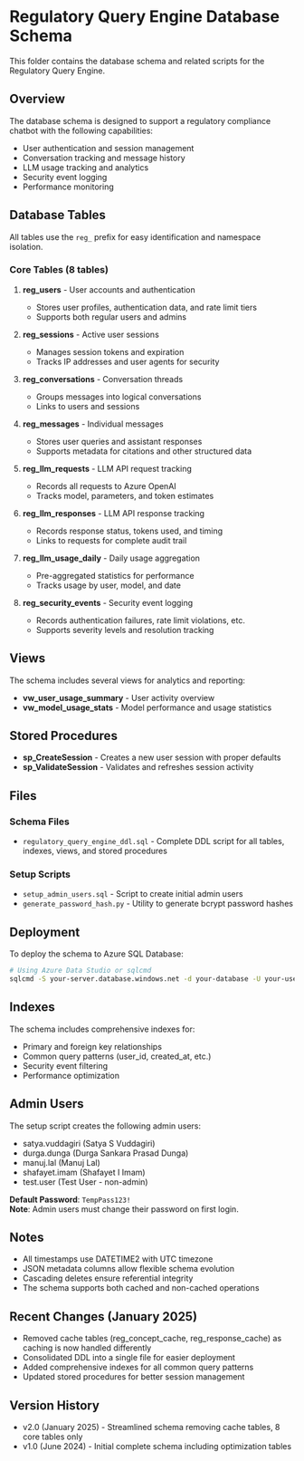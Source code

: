 # Regulatory Query Engine Database Schema

This folder contains the database schema and related scripts for the Regulatory Query Engine.

## Overview

The database schema is designed to support a regulatory compliance chatbot with the following capabilities:
- User authentication and session management
- Conversation tracking and message history
- LLM usage tracking and analytics
- Security event logging
- Performance monitoring

## Database Tables

All tables use the `reg_` prefix for easy identification and namespace isolation.

### Core Tables (8 tables)

1. **reg_users** - User accounts and authentication
   - Stores user profiles, authentication data, and rate limit tiers
   - Supports both regular users and admins

2. **reg_sessions** - Active user sessions
   - Manages session tokens and expiration
   - Tracks IP addresses and user agents for security

3. **reg_conversations** - Conversation threads
   - Groups messages into logical conversations
   - Links to users and sessions

4. **reg_messages** - Individual messages
   - Stores user queries and assistant responses
   - Supports metadata for citations and other structured data

5. **reg_llm_requests** - LLM API request tracking
   - Records all requests to Azure OpenAI
   - Tracks model, parameters, and token estimates

6. **reg_llm_responses** - LLM API response tracking
   - Records response status, tokens used, and timing
   - Links to requests for complete audit trail

7. **reg_llm_usage_daily** - Daily usage aggregation
   - Pre-aggregated statistics for performance
   - Tracks usage by user, model, and date

8. **reg_security_events** - Security event logging
   - Records authentication failures, rate limit violations, etc.
   - Supports severity levels and resolution tracking

## Views

The schema includes several views for analytics and reporting:

- **vw_user_usage_summary** - User activity overview
- **vw_model_usage_stats** - Model performance and usage statistics

## Stored Procedures

- **sp_CreateSession** - Creates a new user session with proper defaults
- **sp_ValidateSession** - Validates and refreshes session activity

## Files

### Schema Files
- `regulatory_query_engine_ddl.sql` - Complete DDL script for all tables, indexes, views, and stored procedures

### Setup Scripts
- `setup_admin_users.sql` - Script to create initial admin users
- `generate_password_hash.py` - Utility to generate bcrypt password hashes

## Deployment

To deploy the schema to Azure SQL Database:

```bash
# Using Azure Data Studio or sqlcmd
sqlcmd -S your-server.database.windows.net -d your-database -U your-username -P your-password -i regulatory_query_engine_ddl.sql
```

## Indexes

The schema includes comprehensive indexes for:
- Primary and foreign key relationships
- Common query patterns (user_id, created_at, etc.)
- Security event filtering
- Performance optimization

## Admin Users

The setup script creates the following admin users:
- satya.vuddagiri (Satya S Vuddagiri)
- durga.dunga (Durga Sankara Prasad Dunga)  
- manuj.lal (Manuj Lal)
- shafayet.imam (Shafayet I Imam)
- test.user (Test User - non-admin)

**Default Password**: `TempPass123!`  
**Note**: Admin users must change their password on first login.

## Notes

- All timestamps use DATETIME2 with UTC timezone
- JSON metadata columns allow flexible schema evolution
- Cascading deletes ensure referential integrity
- The schema supports both cached and non-cached operations

## Recent Changes (January 2025)

- Removed cache tables (reg_concept_cache, reg_response_cache) as caching is now handled differently
- Consolidated DDL into a single file for easier deployment
- Added comprehensive indexes for all common query patterns
- Updated stored procedures for better session management

## Version History

- v2.0 (January 2025) - Streamlined schema removing cache tables, 8 core tables only
- v1.0 (June 2024) - Initial complete schema including optimization tables